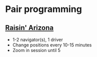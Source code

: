 # Pair programming
## [Raisin' Arizona](https://web.compass.lighthouselabs.ca/days/w01d3/activities/1170)
* 1-2 navigator(s), 1 driver
* Change positions every 10-15 minutes
* Zoom in session until 5